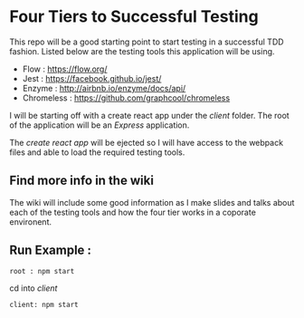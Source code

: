 # Four Tiers to Successful Testing
This repo will be a good starting point to start testing in a successful TDD fashion. Listed below are the testing tools this application will be using. 

- Flow : https://flow.org/
- Jest : https://facebook.github.io/jest/
- Enzyme : http://airbnb.io/enzyme/docs/api/
- Chromeless : https://github.com/graphcool/chromeless

I will be starting off with a create react app under the *client* folder. The root of the application will be an *Express* application. 

The *create react app* will be ejected so I will have access to the webpack files and able to load the required testing tools. 

## Find more info in the wiki
The wiki will include some good information as I make slides and talks about each of the testing tools and how the four tier works in a coporate environent.

## Run Example :

`root : npm start`

cd into *client*

`client: npm start`


